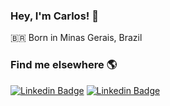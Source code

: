 ### Hey, I'm Carlos! 👋

<!--🤓 CPO at [@carloshaam](https://github.com/carloshaam/) <br>-->
🇧🇷 Born in Minas Gerais, Brazil

<!--### What I'm working on 👨‍💻-->

<!--🧛‍♂️ Currently building a dark theme - [Dracula PRO](https://draculatheme.com/pro) <br>-->
<!--📚 Currently launching a book - [14 Habits of Highly Productive Developers](https://14habits.com)-->

### Find me elsewhere 🌎

<!--🚀 [Site](https://carloshaam.com) <br>-->
[![Linkedin Badge](https://img.shields.io/badge/-carloshaam-blue?style=flat-square&logo=Linkedin&logoColor=white&link=https://www.linkedin.com/in/carlos-h-moreira/)](https://www.linkedin.com/in/carlos-h-moreira/)
[![Linkedin Badge](https://img.shields.io/badge/-carloshaam-blue?style=flat-square&logo=Twitter&logoColor=white&link=https://twitter.com/carloshaam)](https://twitter.com/carloshaam)
